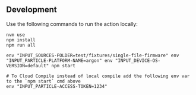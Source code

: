 ## Development

Use the following commands to run the action locally:

```
nvm use
npm install
npm run all

env "INPUT_SOURCES-FOLDER=test/fixtures/single-file-firmware" env "INPUT_PARTICLE-PLATFORM-NAME=argon" env "INPUT_DEVICE-OS-VERSION=default" npm start

# To Cloud Compile instead of local compile add the following env var to the `npm start` cmd above
env "INPUT_PARTICLE-ACCESS-TOKEN=1234"
```
